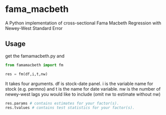 # fama_macbeth
A Python implementation of cross-sectional Fama Macbeth Regression with Newey-West Standard Error

## Usage
get the famamacbeth.py and

```python
from famamacbeth import fm

res = fm(df,i,t,nw)

```
It takes four arguments. df is stock-date panel. i is the variable name for stock (e.g. permno) and t is the name for date variable. nw is the number of newey-west lags you would like to include (omit nw to estimate without nw)

```python
res.params # contains estimates for your factor(s).
res.tvalues # contains test statistics for your factor(s).
```
